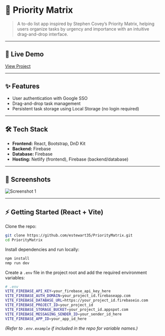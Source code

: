 # 📌 Priority Matrix

> A to-do list app inspired by Stephen Covey’s Priority Matrix, helping users organize tasks by urgency and importance with an intuitive drag-and-drop interface. 

---

## 🚀 Live Demo  
[View Project](https://priority-matrix.netlify.app/)

---

## ✨ Features  
- User authentication with Google SSO
- Drag-and-drop task management 
- Persistent task storage using Local Storage (no login required)

---

## 🛠️ Tech Stack  
- **Frontend:** React, Bootstrap, DnD Kit
- **Backend:** Firebase
- **Database:** Firebase 
- **Hosting:** Netlify (frontend), Firebase (backend/database)  

---

## 📸 Screenshots  
![Screenshot 1](https://ethanstewart.dev/mockups/prioritymatrix_mockup_dark.svg) 

---

## ⚡ Getting Started (React + Vite)

Clone the repo:  
```bash
git clone https://github.com/estewart35/PriorityMatrix.git
cd PriorityMatrix
```

Install dependencies and run locally:
```bash
npm install
nmp run dev
```

Create a `.env` file in the project root and add the required environment variables:
```bash
# .env
VITE_FIREBASE_API_KEY=your_firebase_api_key_here
VITE_FIREBASE_AUTH_DOMAIN=your_project_id.firebaseapp.com
VITE_FIREBASE_DATABASE_URL=https://your_project_id.firebaseio.com
VITE_FIREBASE_PROJECT_ID=your_project_id
VITE_FIREBASE_STORAGE_BUCKET=your_project_id.appspot.com
VITE_FIREBASE_MESSAGING_SENDER_ID=your_sender_id_here
VITE_FIREBASE_APP_ID=your_app_id_here
```
*(Refer to `.env.example` if included in the repo for variable names.)*
